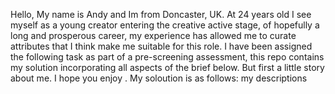 Hello, My name is Andy and Im from Doncaster, UK. At 24 years old I see myself as a young creator entering the creative active stage, of hopefully a long and prosperous career, my experience has allowed me to curate attributes that I think make me suitable for this role. I have been assigned the following task as part of a pre-screening assessment, this repo contains my solution incorporating all aspects of the brief below. But first a little story about me. I hope you enjoy .
My soloution is as follows:
    my descriptions

    
